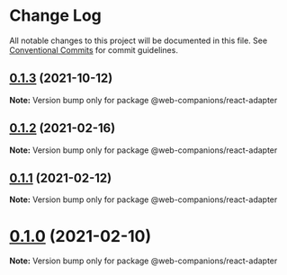 # Change Log

All notable changes to this project will be documented in this file.
See [Conventional Commits](https://conventionalcommits.org) for commit guidelines.

## [0.1.3](https://github.com/sumbad/web-companions/compare/@web-companions/react-adapter@0.1.3-develop.1...@web-companions/react-adapter@0.1.3) (2021-10-12)

**Note:** Version bump only for package @web-companions/react-adapter





## [0.1.2](https://github.com/sumbad/web-companions/compare/@web-companions/react-adapter@0.1.1...@web-companions/react-adapter@0.1.2) (2021-02-16)

**Note:** Version bump only for package @web-companions/react-adapter





## [0.1.1](https://github.com/sumbad/web-companions/compare/@web-companions/react-adapter@0.1.0...@web-companions/react-adapter@0.1.1) (2021-02-12)

**Note:** Version bump only for package @web-companions/react-adapter





# [0.1.0](https://github.com/sumbad/web-companions/compare/@web-companions/react-adapter@0.1.0-develop.0...@web-companions/react-adapter@0.1.0) (2021-02-10)

**Note:** Version bump only for package @web-companions/react-adapter

